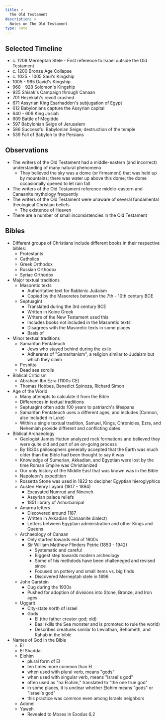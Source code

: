 ```yaml
---
title: >
  The Old Testament
description: >
  Notes on The Old Testament
type: note
---
```


## Selected Timeline

- c. 1208 Merneptah Stele - First reference to Israel outside the Old Testament
- c. 1200 Bronze Age Collapse
- c. 1025 - 1005 Saul's Kingship
- 1005 - 965 David's Kingship
- 968 - 928 Solomon's Kingship
- 925 Shisak's Campaign through Canaan
- 701 Hezekiah's revolt crushed
- 671 Assyrian King Esarhaddon's subjugation of Egypt
- 612 Babylonians capture the Assyrian capital
- 640 - 609 King Josiah
- 609 Battle of Megiddo
- 597 Babylonian Seige of Jerusalem
- 586 Successful Babylonian Seige; destruction of the temple
- 539 Fall of Babylon to the Persians

## Observations

- The writers of the Old Testament had a middle-eastern (and incorrect) understanding of many natural phenomena
  - They believed the sky was a dome (or firmament) that was held up by mountains; there was water up above this dome; the dome occasionally opened to let rain fall
- The writers of the Old Testament reference middle-eastern and Canaanite mythology frequently
- The writers of the Old Testament were unaware of several fundamental theological Christian beliefs
  - The existence of Heaven
- There are a number of small inconsistencies in the Old Testament

## Bibles

- Different groups of Christians include different books in their respective bibles:
  - Protestants
  - Catholics
  - Greek Orthodox
  - Russian Orthodox
  - Syriac Orthodox
- Major textual traditions
  - Masoretic texts
    - Authoritative text for Rabbinic Judaism
    - Copied by the Masoretes between the 7th - 10th century BCE
  - Septuagint
    - Translated during the 3rd century BCE
    - Written in Koine Greek
    - Writers of the New Testament used this
    - Includes books not included in the Masoretic texts
    - Disagrees with the Masoretic texts in some places
    - Basis of 
- Minor textual traditions
  - Samaritan Pentateuch
    - Jews who stayed behind during the exile
    - Adherents of "Samaritanism", a religion similar to Judaism but which they claim 
  - Peshitta
  - Dead sea scrolls
- Biblical Criticism
  - Abraham Ibn Ezra (1100s CE)
  - Thomas Hobbes, Benedict Spinoza, Richard Simon
- Age of the World
  - Many attempts to calculate it from the Bible
  - Differences in textual traditions
  - Septuagint often adds 100 years to patriarch's lifespans
  - Samaritan Pentateuch uses a different ages, and includes (Cannon, also included in Luke)
  - Within a single textual tradition, Samuel, Kings, Chronicles, Ezra, and Nehemiah provide different and conflicting dates
- Biblical Archaeology
  - Geologist James Hutton analyzed rock formations and believed they were quite old and part of an on-going process
  - By 1830s philosophers generally accepted that the Earth was much older than the Bible had been thought to say it was
  - Knowledge of Sumerian, Akkadian, and Egyptian were lost by the time Roman Empire was Christianized
  - Our only history of the Middle East that was known was in the Bible
  - Napoleon's expedition
  - Rossetta Stone was used in 1822 to decipher Egyptian hieroglyphics
  - Austen Henry Layard (1817 - 1894)
    - Excavated Numrud and Nineveh
    - Assyrian palace reliefs
    - 1851 library of Ashurbanipal
  - Amarna letters
    - Discovered around 1187
    - Written in Akkadian (Canaanite dialect)
    - Letters between Egyptian administration and other Kings and Queens
  - Archaeology of Canaan
    - Only started towards end of 1800s
    - Sir William Matthew Flinders Petrie (1853 - 1942)
        - Systematic and careful
        - Biggest step towards modern archeology
        - Some of his methdods have been challeneged and revised since
        - Focused on pottery and small items vs. big finds
        - Discovered Merneptah stele in 1896
  - John Garstein
    - Dug during the 1930s
    - Pushed for adoption of divisions into Stone, Bronze, and Iron ages
  - Uggarit
    - City-state north of Israel
    - Gods
      - El (the father creator god; old)
      - Baal (kills the Sea monster and is promoted to rule the world)
      - Describes creatures similar to Leviathan, Behometh, and Rahab in the bible
- Names of God in the Bible
  - El
  - El Shaddai
  - Elohim
    - plural form of El
    - ten times more common than El
    - when used with plural verb, means "gods"
    - when used with singular verb, means "Israel's god"
    - often used as "ha Elohim," translated to "the one true god"
    - in some places, it is unclear whether Elohim means "gods" or "Israel's god"
    - this practice was common even among Israels neighbors
  - Adonei
  - Yaweh
    - Revealed to Moses in Exodus 6.2
